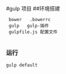 #gulp 项目
##环境搭建
```
 bower   .bowerrc
 gulp   gulp-插件
 gulpfile.js 配置文件
  
``` 
### 运行
```
gulp default
```
